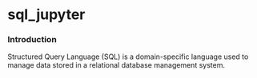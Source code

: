 # sql_jupyter
### Introduction
Structured Query Language (SQL) is a domain-specific language used to manage data stored in a relational database management system.
